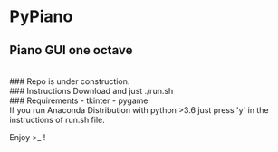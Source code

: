# PyPiano
## Piano GUI one octave

<br>
### Repo is under construction.
<br>
### Instructions
Download and just ./run.sh

<br>
### Requirements
 - tkinter
 - pygame
<br>
If you run Anaconda Distribution with python >3.6 just press 'y' in the instructions of run.sh file.

Enjoy >_ !
